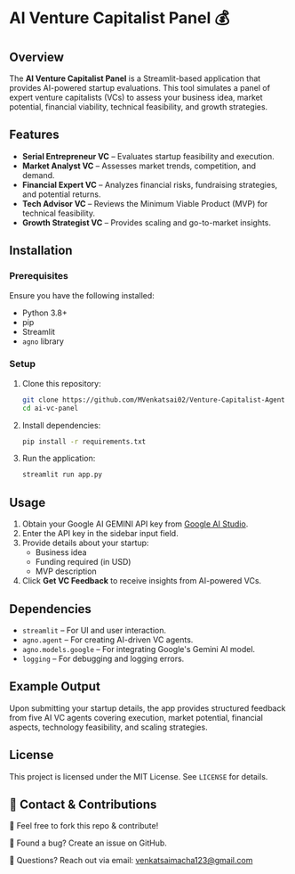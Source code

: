 # AI Venture Capitalist Panel 💰

## Overview
The **AI Venture Capitalist Panel** is a Streamlit-based application that provides AI-powered startup evaluations. This tool simulates a panel of expert venture capitalists (VCs) to assess your business idea, market potential, financial viability, technical feasibility, and growth strategies.

## Features
- **Serial Entrepreneur VC** – Evaluates startup feasibility and execution.
- **Market Analyst VC** – Assesses market trends, competition, and demand.
- **Financial Expert VC** – Analyzes financial risks, fundraising strategies, and potential returns.
- **Tech Advisor VC** – Reviews the Minimum Viable Product (MVP) for technical feasibility.
- **Growth Strategist VC** – Provides scaling and go-to-market insights.

## Installation
### Prerequisites
Ensure you have the following installed:
- Python 3.8+
- pip
- Streamlit
- `agno` library

### Setup
1. Clone this repository:
   ```sh
   git clone https://github.com/MVenkatsai02/Venture-Capitalist-Agent
   cd ai-vc-panel
   ```
2. Install dependencies:
   ```sh
   pip install -r requirements.txt
   ```
3. Run the application:
   ```sh
   streamlit run app.py
   ```

## Usage
1. Obtain your Google AI GEMINI API key from [Google AI Studio](https://aistudio.google.com/app/apikey).
2. Enter the API key in the sidebar input field.
3. Provide details about your startup:
   - Business idea
   - Funding required (in USD)
   - MVP description
4. Click **Get VC Feedback** to receive insights from AI-powered VCs.

## Dependencies
- `streamlit` – For UI and user interaction.
- `agno.agent` – For creating AI-driven VC agents.
- `agno.models.google` – For integrating Google's Gemini AI model.
- `logging` – For debugging and logging errors.

## Example Output
Upon submitting your startup details, the app provides structured feedback from five AI VC agents covering execution, market potential, financial aspects, technology feasibility, and scaling strategies.

## License
This project is licensed under the MIT License. See `LICENSE` for details.

## 📩 Contact & Contributions

🔹 Feel free to fork this repo & contribute!

🔹 Found a bug? Create an issue on GitHub.

🔹 Questions? Reach out via email: venkatsaimacha123@gmail.com

